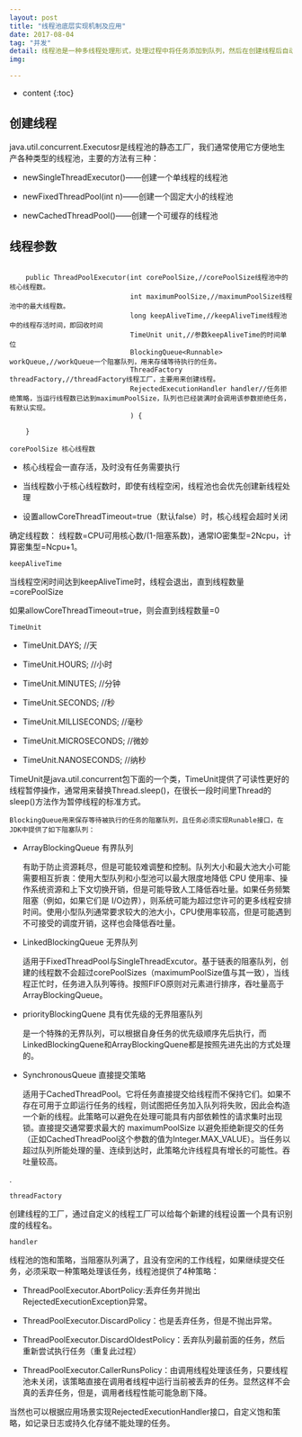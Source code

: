 ```yaml
---
layout: post
title: "线程池底层实现机制及应用"
date: 2017-08-04
tag: "并发"
detail: 线程池是一种多线程处理形式，处理过程中将任务添加到队列，然后在创建线程后自动启动这些任务。线程池线程都是后台线程。每个线程都使用默认的堆栈大小，以默认的优先级运行，并处于多线程单元中。如果某个线程在托管代码中空闲（如正在等待某个事件）,则线程池将插入另一个辅助线程来使所有处理器保持繁忙。如果所有线程池线程都始终保持繁忙，但队列中包含挂起的工作，则线程池将在一段时间后创建另一个辅助线程但线程的数目永远不会超过最大值。超过最大值的线程可以排队，但他们要等到其他线程完成后才启动。
img: 

---
```


* content
{:toc}


## 创建线程

java.util.concurrent.Executosr是线程池的静态工厂，我们通常使用它方便地生产各种类型的线程池，主要的方法有三种：

* newSingleThreadExecutor()——创建一个单线程的线程池

* newFixedThreadPool(int n)——创建一个固定大小的线程池

* newCachedThreadPool()——创建一个可缓存的线程池

## 线程参数

```aidl

    public ThreadPoolExecutor(int corePoolSize,//corePoolSize线程池中的核心线程数。
                              int maximumPoolSize,//maximumPoolSize线程池中的最大线程数。
                              long keepAliveTime,//keepAliveTime线程池中的线程存活时间，即回收时间
                              TimeUnit unit,//参数keepAliveTime的时间单位
                              BlockingQueue<Runnable> workQueue,//workQueue一个阻塞队列，用来存储等待执行的任务。
                              ThreadFactory threadFactory,//threadFactory线程工厂，主要用来创建线程。
                              RejectedExecutionHandler handler//任务拒绝策略，当运行线程数已达到maximumPoolSize，队列也已经装满时会调用该参数拒绝任务，有默认实现。
                              ) {
        
    }

```

    corePoolSize 核心线程数
    
* 核心线程会一直存活，及时没有任务需要执行
    
* 当线程数小于核心线程数时，即使有线程空闲，线程池也会优先创建新线程处理
    
* 设置allowCoreThreadTimeout=true（默认false）时，核心线程会超时关闭

确定线程数： 线程数=CPU可用核心数/(1-阻塞系数)，通常IO密集型=2Ncpu，计算密集型=Ncpu+1。


    keepAliveTime
    
   当线程空闲时间达到keepAliveTime时，线程会退出，直到线程数量=corePoolSize
    
   如果allowCoreThreadTimeout=true，则会直到线程数量=0


    TimeUnit

* TimeUnit.DAYS;    //天

* TimeUnit.HOURS;    //小时

* TimeUnit.MINUTES;    //分钟

* TimeUnit.SECONDS;    //秒

* TimeUnit.MILLISECONDS;    //毫秒

* TimeUnit.MICROSECONDS;    //微妙

* TimeUnit.NANOSECONDS;    //纳秒

TimeUnit是java.util.concurrent包下面的一个类，TimeUnit提供了可读性更好的线程暂停操作，通常用来替换Thread.sleep()，在很长一段时间里Thread的sleep()方法作为暂停线程的标准方式。

    BlockingQueue用来保存等待被执行的任务的阻塞队列，且任务必须实现Runable接口，在JDK中提供了如下阻塞队列：

* ArrayBlockingQueue 有界队列

    有助于防止资源耗尽，但是可能较难调整和控制。队列大小和最大池大小可能需要相互折衷：使用大型队列和小型池可以最大限度地降低 CPU 使用率、操作系统资源和上下文切换开销，但是可能导致人工降低吞吐量。如果任务频繁阻塞（例如，如果它们是 I/O边界），则系统可能为超过您许可的更多线程安排时间。使用小型队列通常要求较大的池大小，CPU使用率较高，但是可能遇到不可接受的调度开销，这样也会降低吞吐量。
    
* LinkedBlockingQueue 无界队列

    适用于FixedThreadPool与SingleThreadExcutor。基于链表的阻塞队列，创建的线程数不会超过corePoolSizes（maximumPoolSize值与其一致），当线程正忙时，任务进入队列等待。按照FIFO原则对元素进行排序，吞吐量高于ArrayBlockingQueue。

* priorityBlockingQuene 具有优先级的无界阻塞队列

    是一个特殊的无界队列，可以根据自身任务的优先级顺序先后执行，而LinkedBlockingQuene和ArrayBlockingQuene都是按照先进先出的方式处理的。

* SynchronousQueue 直接提交策略

   
   适用于CachedThreadPool。它将任务直接提交给线程而不保持它们。如果不存在可用于立即运行任务的线程，则试图把任务加入队列将失败，因此会构造一个新的线程。此策略可以避免在处理可能具有内部依赖性的请求集时出现锁。直接提交通常要求最大的 maximumPoolSize 以避免拒绝新提交的任务（正如CachedThreadPool这个参数的值为Integer.MAX_VALUE）。当任务以超过队列所能处理的量、连续到达时，此策略允许线程具有增长的可能性。吞吐量较高。

.

    threadFactory

    
 创建线程的工厂，通过自定义的线程工厂可以给每个新建的线程设置一个具有识别度的线程名。


    handler 
    
线程池的饱和策略，当阻塞队列满了，且没有空闲的工作线程，如果继续提交任务，必须采取一种策略处理该任务，线程池提供了4种策略：

* ThreadPoolExecutor.AbortPolicy:丢弃任务并抛出RejectedExecutionException异常。 

* ThreadPoolExecutor.DiscardPolicy：也是丢弃任务，但是不抛出异常。 

* ThreadPoolExecutor.DiscardOldestPolicy：丢弃队列最前面的任务，然后重新尝试执行任务（重复此过程）

* ThreadPoolExecutor.CallerRunsPolicy：由调用线程处理该任务，只要线程池未关闭，该策略直接在调用者线程中运行当前被丢弃的任务。显然这样不会真的丢弃任务，但是，调用者线程性能可能急剧下降。 

当然也可以根据应用场景实现RejectedExecutionHandler接口，自定义饱和策略，如记录日志或持久化存储不能处理的任务。    
  

